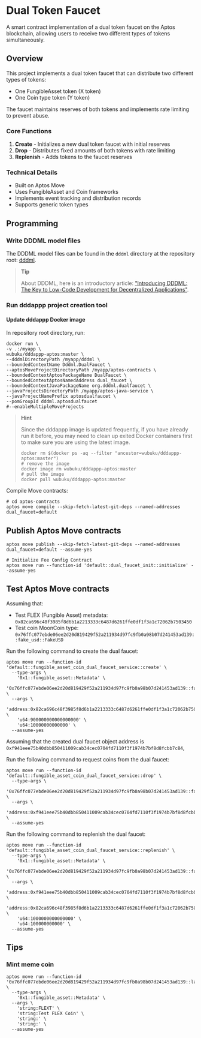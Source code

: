 # Dual Token Faucet

A smart contract implementation of a dual token faucet on the Aptos blockchain, allowing users to receive two different types of tokens simultaneously.

## Overview

This project implements a dual token faucet that can distribute two different types of tokens:
- One FungibleAsset token (X token)
- One Coin type token (Y token)

The faucet maintains reserves of both tokens and implements rate limiting to prevent abuse.

### Core Functions

1. **Create** - Initializes a new dual token faucet with initial reserves
2. **Drop** - Distributes fixed amounts of both tokens with rate limiting
3. **Replenish** - Adds tokens to the faucet reserves

### Technical Details

- Built on Aptos Move
- Uses FungibleAsset and Coin frameworks
- Implements event tracking and distribution records
- Supports generic token types


## Programming

### Write DDDML model files

The DDDML model files can be found in the `dddml` directory at the repository root: [dddml](./dddml).

> **Tip**
>
> About DDDML, here is an introductory article: ["Introducing DDDML: The Key to Low-Code Development for Decentralized Applications"](https://github.com/wubuku/Dapp-LCDP-Demo/blob/main/IntroducingDDDML.md).


### Run dddappp project creation tool

#### Update dddappp Docker image

In repository root directory, run:

```shell
docker run \
-v .:/myapp \
wubuku/dddappp-aptos:master \
--dddmlDirectoryPath /myapp/dddml \
--boundedContextName Dddml.DualFaucet \
--aptosMoveProjectDirectoryPath /myapp/aptos-contracts \
--boundedContextAptosPackageName DualFaucet \
--boundedContextAptosNamedAddress dual_faucet \
--boundedContextJavaPackageName org.dddml.dualfaucet \
--javaProjectsDirectoryPath /myapp/aptos-java-service \
--javaProjectNamePrefix aptosdualfaucet \
--pomGroupId dddml.aptosdualfaucet
#--enableMultipleMoveProjects
```

> **Hint**
>
> Since the dddappp image is updated frequently, if you have already run it before, 
> you may need to clean up exited Docker containers first to make sure you are using the latest image.
>
> ```shell
> docker rm $(docker ps -aq --filter "ancestor=wubuku/dddappp-aptos:master")
> # remove the image
> docker image rm wubuku/dddappp-aptos:master
> # pull the image
> docker pull wubuku/dddappp-aptos:master
> ```



Compile Move contracts:

```shell
# cd aptos-contracts
aptos move compile --skip-fetch-latest-git-deps --named-addresses dual_faucet=default
```


## Publish Aptos Move contracts


```shell
aptos move publish --skip-fetch-latest-git-deps --named-addresses dual_faucet=default --assume-yes

# Initialize Fee Config Contract
aptos move run --function-id 'default::dual_faucet_init::initialize' --assume-yes
```

## Test Aptos Move contracts

Assuming that:
- Test FLEX (Fungible Asset) metadata: `0x82ca696c48f3985f8d6b1a2213333c6487d6261ffe0df1f3a1c72062b7503450`
- Test coin MoonCoin type: `0x76ffc077ebde06ee2d20d819429f52a211934d97fc9fb0a98b07d241453ad139::fake_usd::FakeUSD`

Run the following command to create the dual faucet:

```shell
aptos move run --function-id 'default::fungible_asset_coin_dual_faucet_service::create' \
  --type-args \
    '0x1::fungible_asset::Metadata' \
    '0x76ffc077ebde06ee2d20d819429f52a211934d97fc9fb0a98b07d241453ad139::fake_usd::FakeUSD' \
  --args \
    'address:0x82ca696c48f3985f8d6b1a2213333c6487d6261ffe0df1f3a1c72062b7503450' \
    'u64:900000000000000000' \
    'u64:10000000000000' \
  --assume-yes
```

Assuming that the created dual faucet object address is `0xf941eee75b40dbb850411009cab34cec0704fd7110f3f1974b7bf8d8fcbb7c84`,

Run the following command to request coins from the dual faucet:

```shell
aptos move run --function-id 'default::fungible_asset_coin_dual_faucet_service::drop' \
  --type-args \
    '0x76ffc077ebde06ee2d20d819429f52a211934d97fc9fb0a98b07d241453ad139::fake_usd::FakeUSD' \
  --args \
    'address:0xf941eee75b40dbb850411009cab34cec0704fd7110f3f1974b7bf8d8fcbb7c84' \
  --assume-yes
```

Run the following command to replenish the dual faucet:

```shell
aptos move run --function-id 'default::fungible_asset_coin_dual_faucet_service::replenish' \
  --type-args \
    '0x1::fungible_asset::Metadata' \
    '0x76ffc077ebde06ee2d20d819429f52a211934d97fc9fb0a98b07d241453ad139::fake_usd::FakeUSD' \
  --args \
    'address:0xf941eee75b40dbb850411009cab34cec0704fd7110f3f1974b7bf8d8fcbb7c84' \
    'address:0x82ca696c48f3985f8d6b1a2213333c6487d6261ffe0df1f3a1c72062b7503450' \
    'u64:1000000000000000' \
    'u64:100000000000' \
  --assume-yes
```


## Tips

### Mint meme coin

```shell
aptos move run --function-id '0x76ffc077ebde06ee2d20d819429f52a211934d97fc9fb0a98b07d241453ad139::launchpad_service::mint_and_drop_burn_ref' \
  --type-args \
    '0x1::fungible_asset::Metadata' \
  --args \
    'string:FLEXT' \
    'string:Test FLEX Coin' \
    'string:' \
    'string:' \
  --assume-yes
```

